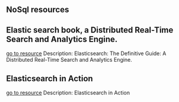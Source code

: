 ## NoSql resources

## Elastic search book, a Distributed Real-Time Search and Analytics Engine.
[go to resource](https://www.amazon.com/Elasticsearch-Definitive-Distributed-Real-Time-Analytics/dp/1449358543/ref=sr_1_5?dchild=1&keywords=elasticsearch+book&qid=1616085041&sr=8-5)
	Description: Elasticsearch: The Definitive Guide: A Distributed Real-Time Search and Analytics Engine.

## Elasticsearch in Action
[go to resource](https://www.amazon.com/Elasticsearch-Action-Radu-Gheorghe/dp/1617291625/ref=sr_1_8?dchild=1&keywords=elasticsearch+book&qid=1616085041&sr=8-8)
	Description: Elasticsearch in Action
 

